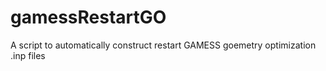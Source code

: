 # gamessRestartGO
A script to automatically construct restart GAMESS goemetry optimization .inp files 
